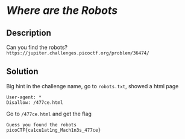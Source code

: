 # _Where are the Robots_
## Description
Can you find the robots? `https://jupiter.challenges.picoctf.org/problem/36474/`
## Solution
Big hint in the challenge name, go to `robots.txt`, showed a html page
```
User-agent: *
Disallow: /477ce.html
```
Go to `/477ce.html` and get the flag
```
Guess you found the robots
picoCTF{ca1cu1at1ng_Mach1n3s_477ce}
```